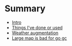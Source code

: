 # Summary

- [Intro](./intro.md)
- [Things I've done or used](./things-Ive-done-or-used.md)
- [Weather augmentation](./weather-augmentation.md)
- [Large map is bad for go gc](./large-map-is-bad-for-go-gc.md)
